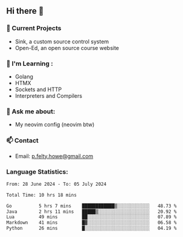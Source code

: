## Hi there 👋
### 🔭 Current Projects 
- Sink, a custom source control system
- Open-Ed, an open source course website

### 🌱 I'm Learning :
- Golang
- HTMX
- Sockets and HTTP
- Interpreters and Compilers

### 💬 Ask me about:
- My neovim config (neovim btw)

### 📫 Contact
- Email: p.felty.howe@gmail.com

### Language Statistics:

<!--START_SECTION:waka-->

```txt
From: 28 June 2024 - To: 05 July 2024

Total Time: 10 hrs 18 mins

Go          5 hrs 7 mins    ████████████▒░░░░░░░░░░░░   48.73 %
Java        2 hrs 11 mins   █████▒░░░░░░░░░░░░░░░░░░░   20.92 %
Lua         49 mins         ██░░░░░░░░░░░░░░░░░░░░░░░   07.89 %
Markdown    41 mins         █▓░░░░░░░░░░░░░░░░░░░░░░░   06.58 %
Python      26 mins         █░░░░░░░░░░░░░░░░░░░░░░░░   04.19 %
```

<!--END_SECTION:waka-->


<!--
**peter-fh/peter-fh** is a ✨ _special_ ✨ repository because its `README.md` (this file) appears on your GitHub profile.

Here are some ideas to get you started:

- 🔭 I’m currently working on ...
- 🌱 I’m currently learning ...
- 👯 I’m looking to collaborate on ...
- 🤔 I’m looking for help with ...
- 💬 Ask me about ...
- 📫 How to reach me: ...
- 😄 Pronouns: ...
- ⚡ Fun fact: ...
-->
